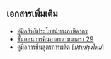 
## เอกสารเพิ่มเติม
- [คู่มือสิทธิประโยชน์ทางภาษีอากร](http://tic.customs.go.th/data_files/7d1a83b78de5279f3a7cb0db6e90bb92.pdf)
- [ขั้นตอนการคืนอากรตามมาตรา 29](http://www.customs.go.th/data_files/4ec2d75cbf9a586cb2b03361d845d372.pdf)
- [คู่มือการยื่นสูตรการผลิต](http://customs.go.th/cont_strc_download.php?lang=th&top_menu=menu_homepage&current_id=142328324149505f48464b48464a4e) [_ปรับปรุงใหม่_]


<!--stackedit_data:
eyJoaXN0b3J5IjpbMTkzMzExOTYyOCwtMzk2MjA5NDk3LC0xNz
UwODUyNDA4LDk3OTgxMzk3N119
-->